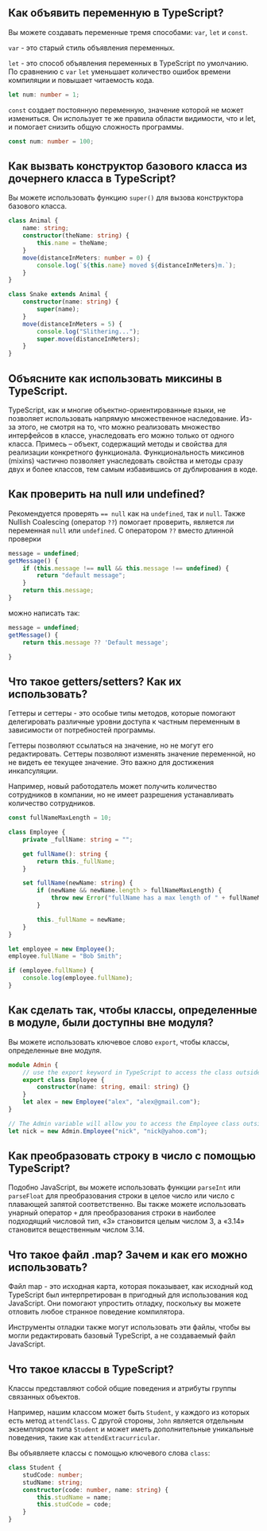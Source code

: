 ## <a name="variable"></a>Как объявить переменную в TypeScript?

Вы можете создавать переменные тремя способами: `var`, `let` и `const`.

`var` - это старый стиль объявления переменных.

`let` - это способ объявления переменных в TypeScript по умолчанию. По сравнению с `var` `let` уменьшает количество ошибок времени компиляции и повышает читаемость кода.

```typescript
let num: number = 1;
```

`const` создает постоянную переменную, значение которой не может измениться. Он использует те же правила области видимости, что и let, и помогает снизить общую сложность программы.

```typescript
const num: number = 100;
```

## <a name="constructor"></a>Как вызвать конструктор базового класса из дочернего класса в TypeScript?

Вы можете использовать функцию `super()` для вызова конструктора базового класса.

```typescript
class Animal {
	name: string;
	constructor(theName: string) {
		this.name = theName;
	}
	move(distanceInMeters: number = 0) {
		console.log(`${this.name} moved ${distanceInMeters}m.`);
	}
}

class Snake extends Animal {
	constructor(name: string) {
		super(name);
	}
	move(distanceInMeters = 5) {
		console.log("Slithering...");
		super.move(distanceInMeters);
	}
}
```

## <a name="mixins"></a>Объясните как использовать миксины в TypeScript.

TypeScript, как и многие объектно-ориентированные языки, не позволяет использовать напрямую множественное наследование. Из-за этого, не смотря на то, что можно реализовать множество интерфейсов в классе, унаследовать его можно только от одного класса.
Примесь – объект, содержащий методы и свойства для реализации конкретного функционала.
Функциональность миксинов (mixins) частично позволяет унаследовать свойства и методы сразу двух и более классов, тем самым избавившись от дублирования в коде.

## <a name="null-undefined"></a>Как проверить на null или undefined?

Рекомендуется проверять `== null` как на `undefined`, так и `null`.
Также Nullish Coalescing (оператор `??`) помогает проверить, является ли переменная `null` или `undefined`.
С оператором `??` вместо длинной проверки

```typescript
message = undefined;
getMessage() {
	if (this.message !== null && this.message !== undefined) {
		return "default message";
	}
	return this.message;
}
```

можно написать так:

```typescript
message = undefined;
getMessage() {
	return this.message ?? 'Default message';

}
```

## <a name="getter-setter"></a>Что такое getters/setters? Как их использовать?

Геттеры и сеттеры - это особые типы методов, которые помогают делегировать различные уровни доступа к частным переменным в зависимости от потребностей программы.

Геттеры позволяют ссылаться на значение, но не могут его редактировать. Сеттеры позволяют изменять значение переменной, но не видеть ее текущее значение. Это важно для достижения инкапсуляции.

Например, новый работодатель может получить количество сотрудников в компании, но не имеет разрешения устанавливать количество сотрудников.

```typescript
const fullNameMaxLength = 10;

class Employee {
	private _fullName: string = "";

	get fullName(): string {
		return this._fullName;
	}

	set fullName(newName: string) {
		if (newName && newName.length > fullNameMaxLength) {
			throw new Error("fullName has a max length of " + fullNameMaxLength);
		}

		this._fullName = newName;
	}
}

let employee = new Employee();
employee.fullName = "Bob Smith";

if (employee.fullName) {
	console.log(employee.fullName);
}
```

## <a name="accessible-outside"></a>Как сделать так, чтобы классы, определенные в модуле, были доступны вне модуля?

Вы можете использовать ключевое слово `export`, чтобы классы, определенные вне модуля.

```typescript
module Admin {
	// use the export keyword in TypeScript to access the class outside
	export class Employee {
		constructor(name: string, email: string) {}
	}
	let alex = new Employee("alex", "alex@gmail.com");
}

// The Admin variable will allow you to access the Employee class outside the module with the help of the export keyword in TypeScript
let nick = new Admin.Employee("nick", "nick@yahoo.com");
```

## <a name="convert"></a>Как преобразовать строку в число с помощью TypeScript?

Подобно JavaScript, вы можете использовать функции `parseInt` или `parseFloat` для преобразования строки в целое число или число с плавающей запятой соответственно. Вы также можете использовать унарный оператор `+` для преобразования строки в наиболее подходящий числовой тип, «3» становится целым числом 3, а «3.14» становится вещественным числом 3.14.

## <a name="map"></a>Что такое файл .map? Зачем и как его можно использовать?

Файл map - это исходная карта, которая показывает, как исходный код TypeScript был интерпретирован в пригодный для использования код JavaScript. Они помогают упростить отладку, поскольку вы можете отловить любое странное поведение компилятора.

Инструменты отладки также могут использовать эти файлы, чтобы вы могли редактировать базовый TypeScript, а не создаваемый файл JavaScript.

## <a name="classes"></a>Что такое классы в TypeScript?

Классы представляют собой общие поведения и атрибуты группы связанных объектов.

Например, нашим классом может быть `Student`, у каждого из которых есть метод `attendClass`. С другой стороны, `John` является отдельным экземпляром типа `Student` и может иметь дополнительные уникальные поведения, такие как `attendExtracurricular`.

Вы объявляете классы с помощью ключевого слова `class`:

```typescript
class Student {
	studCode: number;
	studName: string;
	constructor(code: number, name: string) {
		this.studName = name;
		this.studCode = code;
	}
}
```
